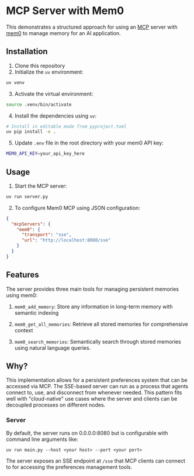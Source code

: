 # MCP Server with Mem0

This demonstrates a structured approach for using an [MCP](https://modelcontextprotocol.io/introduction) server with [mem0](https://mem0.ai) to manage memory for an AI application.

## Installation

1. Clone this repository
2. Initialize the `uv` environment:

```bash
uv venv
```

3. Activate the virtual environment:

```bash
source .venv/bin/activate
```

4. Install the dependencies using `uv`:

```bash
# Install in editable mode from pyproject.toml
uv pip install -e .
```

5. Update `.env` file in the root directory with your mem0 API key:

```bash
MEM0_API_KEY=your_api_key_here
```

## Usage

1. Start the MCP server:

```bash
uv run server.py
```

2. To configure Mem0 MCP using JSON configuration:

```json
{
  "mcpServers": {
    "mem0": {
      "transport": "sse",
      "url": "http://localhost:8080/sse"
    }
  }
}
```

## Features

The server provides three main tools for managing persistent memories using mem0:

1. `mem0_add_memory`: Store any information in long-term memory with semantic indexing

2. `mem0_get_all_memories`: Retrieve all stored memories for comprehensive context 

3. `mem0_search_memories`: Semantically search through stored memories using natural language queries.

## Why?

This implementation allows for a persistent preferences system that can be accessed via MCP. The SSE-based server can run as a process that agents connect to, use, and disconnect from whenever needed. This pattern fits well with "cloud-native" use cases where the server and clients can be decoupled processes on different nodes.

### Server

By default, the server runs on 0.0.0.0:8080 but is configurable with command line arguments like:

```
uv run main.py --host <your host> --port <your port>
```

The server exposes an SSE endpoint at `/sse` that MCP clients can connect to for accessing the preferences management tools.
